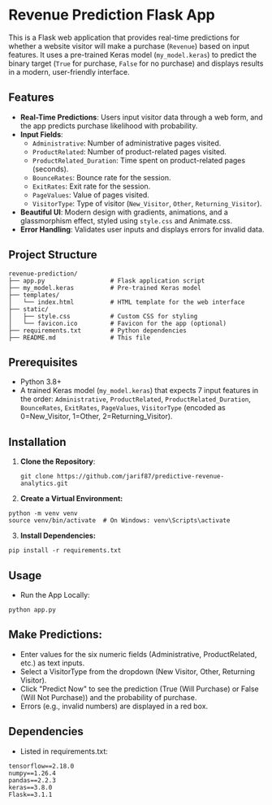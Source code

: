 # Revenue Prediction Flask App

This is a Flask web application that provides real-time predictions for whether a website visitor will make a purchase (`Revenue`) based on input features. It uses a pre-trained Keras model (`my_model.keras`) to predict the binary target (`True` for purchase, `False` for no purchase) and displays results in a modern, user-friendly interface.

## Features
- **Real-Time Predictions**: Users input visitor data through a web form, and the app predicts purchase likelihood with probability.
- **Input Fields**:
  - `Administrative`: Number of administrative pages visited.
  - `ProductRelated`: Number of product-related pages visited.
  - `ProductRelated_Duration`: Time spent on product-related pages (seconds).
  - `BounceRates`: Bounce rate for the session.
  - `ExitRates`: Exit rate for the session.
  - `PageValues`: Value of pages visited.
  - `VisitorType`: Type of visitor (`New_Visitor`, `Other`, `Returning_Visitor`).
- **Beautiful UI**: Modern design with gradients, animations, and a glassmorphism effect, styled using `style.css` and Animate.css.
- **Error Handling**: Validates user inputs and displays errors for invalid data.

## Project Structure
```
revenue-prediction/
├── app.py                  # Flask application script
├── my_model.keras          # Pre-trained Keras model
├── templates/
│   └── index.html          # HTML template for the web interface
├── static/
│   ├── style.css           # Custom CSS for styling
│   └── favicon.ico         # Favicon for the app (optional)
├── requirements.txt        # Python dependencies
├── README.md               # This file

```

## Prerequisites
- Python 3.8+
- A trained Keras model (`my_model.keras`) that expects 7 input features in the order: `Administrative`, `ProductRelated`, `ProductRelated_Duration`, `BounceRates`, `ExitRates`, `PageValues`, `VisitorType` (encoded as 0=New_Visitor, 1=Other, 2=Returning_Visitor).

## Installation
1. **Clone the Repository**:
   ```
   git clone https://github.com/jarif87/predictive-revenue-analytics.git
   ```
2. **Create a Virtual Environment:**
```
python -m venv venv
source venv/bin/activate  # On Windows: venv\Scripts\activate
```
3. **Install Dependencies:**
```
pip install -r requirements.txt
```

## Usage
- Run the App Locally:
```
python app.py
```

## Make Predictions:
- Enter values for the six numeric fields (Administrative, ProductRelated, etc.) as text inputs.
- Select a VisitorType from the dropdown (New Visitor, Other, Returning Visitor).
- Click "Predict Now" to see the prediction (True (Will Purchase) or False (Will Not Purchase)) and the probability of purchase.
- Errors (e.g., invalid numbers) are displayed in a red box.

## Dependencies
- Listed in requirements.txt:
```
tensorflow==2.18.0
numpy==1.26.4
pandas==2.2.3
keras==3.8.0
Flask==3.1.1
```